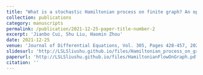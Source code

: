 ```yaml
---
title: "What is a stochastic Hamiltonian process on finite graph? An optimal transport answer"
collection: publications
category: manuscripts
permalink: /publication/2021-12-25-paper-title-number-2
excerpt: 'Jianbo Cui, Shu Liu, Haomin Zhou'
date: 2021-12-25
venue: 'Journal of Differential Equations, Vol. 305, Pages 428-457, 2021'
slidesurl: 'http://LSLSliushu.github.io/files/Hamiltonian_process_on_graph_slides.pdf'
paperurl: 'http://LSLSliushu.github.io/files/HamiltonianFlowOnGraph.pdf'
citation: ''
---
```


